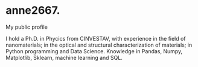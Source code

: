 # anne2667.
My public profile

I hold a Ph.D. in Phycics from CINVESTAV, with experience in the field of nanomaterials; in the optical and structural characterization of materials; in Python programming and Data Science. Knowledge in Pandas, Numpy, Matplotlib, Sklearn, machine learning and SQL.
